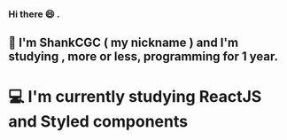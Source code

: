 ### Hi there 😄 . 

## 🎈 I'm ShankCGC ( my nickname ) and I'm studying , more or less,  programming for 1 year.

# 💻 I'm currently studying ReactJS and Styled components

<!--
**ShankCGC/shankcgc** is a ✨ _special_ ✨ repository because its `README.md` (this file) appears on your GitHub profile.

Here are some ideas to get you started:

- 🔭 I’m currently working on ...
- 🌱 I’m currently learning ...
- 👯 I’m looking to collaborate on ...
- 🤔 I’m looking for help with ...
- 💬 Ask me about ...
- 📫 How to reach me: ...
- 😄 Pronouns: ...
- ⚡ Fun fact: ...
-->
